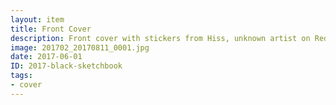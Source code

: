 ```yaml
---
layout: item
title: Front Cover
description: Front cover with stickers from Hiss, unknown artist on RedBubble
image: 201702_20170811_0001.jpg
date: 2017-06-01
ID: 2017-black-sketchbook
tags: 
- cover
---
```

